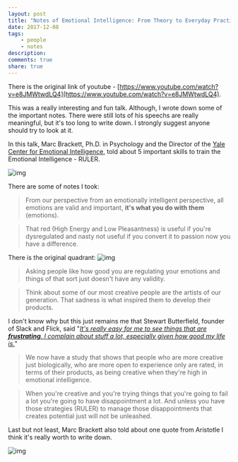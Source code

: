 ```yaml
---
layout: post
title: "Notes of Emotional Intelligence: From Theory to Everyday Practice by Marc Brackett"
date: 2017-12-08
tags: 
    - people
    - notes
description:
comments: true
share: true
---
```


There is the original link of youtube - [https://www.youtube.com/watch?v=e8JMWtwdLQ4](https://www.youtube.com/watch?v=e8JMWtwdLQ4).

This was a really interesting and fun talk. Although, I wrote down some of the important notes. There were still lots of his speechs are really meaningful, but it's too long to write down. I strongly suggest anyone should try to look at it.

In this talk, Marc Brackett, Ph.D. in Psychology and the Director of the [Yale Center for Emotional Intelligence](http://ei.yale.edu/), told about 5 important skills to train the Emotional Intelligence - RULER.

![img](http://ei.yale.edu/wp-content/uploads/2013/06/EI_DEFINITION_03-1024x512.jpg)

There are some of notes I took:

> From our perspective from an emotionally intelligent perspective, all emotions are valid and important, **it's what you do with them** (emotions).

> That red (High Energy and Low Pleasantness) is useful if you're dysregulated and nasty not useful if you convert it to passion now you have a difference.

There is the original quadrant:
![img](https://i.imgur.com/trAWNKY.jpg)


> Asking people like how good you are regulating your emotions and things of that sort just doesn't have any validity.

> Think about some of our most creative people are the artists of our generation. That sadness is what inspired them to develop their products.

I don't know why but this just remains me that Stewart Butterfield, founder of Slack and Flick, said "*[It's really easy for me to see things that are **frustrating**. I complain about stuff a lot, especially given how good my life is.](https://www.youtube.com/watch?v=zsBjAuexPq4)*"

> We now have a study that shows that people who are more creative just biologically, who are more open to experience only are rated, in terms of their products, as being creative when they're high in emotional intelligence.

> When you're creative and you're trying things that you're going to fail a lot you're going to have disappointment a lot. And unless you have those strategies (RULER) to manage those disappointments that creates potential just will not be unleashed.


Last but not least, Marc Brackett also told about one quote from Aristotle I think it's really worth to write down.
 
![img](https://pbs.twimg.com/media/CIx4FVEWwAMk5o5.jpg)

